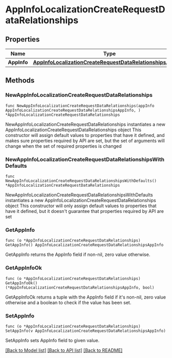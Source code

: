 # AppInfoLocalizationCreateRequestDataRelationships

## Properties

Name | Type | Description | Notes
------------ | ------------- | ------------- | -------------
**AppInfo** | [**AppInfoLocalizationCreateRequestDataRelationshipsAppInfo**](AppInfoLocalizationCreateRequest_data_relationships_appInfo.md) |  | 

## Methods

### NewAppInfoLocalizationCreateRequestDataRelationships

`func NewAppInfoLocalizationCreateRequestDataRelationships(appInfo AppInfoLocalizationCreateRequestDataRelationshipsAppInfo, ) *AppInfoLocalizationCreateRequestDataRelationships`

NewAppInfoLocalizationCreateRequestDataRelationships instantiates a new AppInfoLocalizationCreateRequestDataRelationships object
This constructor will assign default values to properties that have it defined,
and makes sure properties required by API are set, but the set of arguments
will change when the set of required properties is changed

### NewAppInfoLocalizationCreateRequestDataRelationshipsWithDefaults

`func NewAppInfoLocalizationCreateRequestDataRelationshipsWithDefaults() *AppInfoLocalizationCreateRequestDataRelationships`

NewAppInfoLocalizationCreateRequestDataRelationshipsWithDefaults instantiates a new AppInfoLocalizationCreateRequestDataRelationships object
This constructor will only assign default values to properties that have it defined,
but it doesn't guarantee that properties required by API are set

### GetAppInfo

`func (o *AppInfoLocalizationCreateRequestDataRelationships) GetAppInfo() AppInfoLocalizationCreateRequestDataRelationshipsAppInfo`

GetAppInfo returns the AppInfo field if non-nil, zero value otherwise.

### GetAppInfoOk

`func (o *AppInfoLocalizationCreateRequestDataRelationships) GetAppInfoOk() (*AppInfoLocalizationCreateRequestDataRelationshipsAppInfo, bool)`

GetAppInfoOk returns a tuple with the AppInfo field if it's non-nil, zero value otherwise
and a boolean to check if the value has been set.

### SetAppInfo

`func (o *AppInfoLocalizationCreateRequestDataRelationships) SetAppInfo(v AppInfoLocalizationCreateRequestDataRelationshipsAppInfo)`

SetAppInfo sets AppInfo field to given value.



[[Back to Model list]](../README.md#documentation-for-models) [[Back to API list]](../README.md#documentation-for-api-endpoints) [[Back to README]](../README.md)


